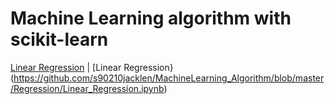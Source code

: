 # Machine Learning algorithm with scikit-learn

[Linear Regression]()  | [Linear Regression}(https://github.com/s90210jacklen/MachineLearning_Algorithm/blob/master/Regression/Linear_Regression.ipynb)
